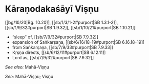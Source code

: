 # Kāraṇodakaśāyī Viṣṇu

[[bg/10/20|Bg. 10.20]], [[sb/1/3/1-2#purport|SB 1.3.1-2]], [[sb/1/9/32#purport|SB 1.9.32]], [[sb/1/10/21#purport|SB 1.10.21]]

* ”sleep” of, [[sb/7/9/32#purport|SB 7.9.32]]
* expansion of Saṅkarṣaṇa, [[sb/6/16/18-19#purport|SB 6.16.18-19]]
* from Saṅkarṣaṇa, [[sb/7/9/33#purport|SB 7.9.33]]
* Kṛṣṇa directs, [[sb/6/12/11#purport|SB 6.12.11]]
* Lord as, [[sb/7/9/32#purport|SB 7.9.32]]

*See also:* Mahā-Viṣṇu

*See:* Mahā-Viṣṇu; Viṣṇu
